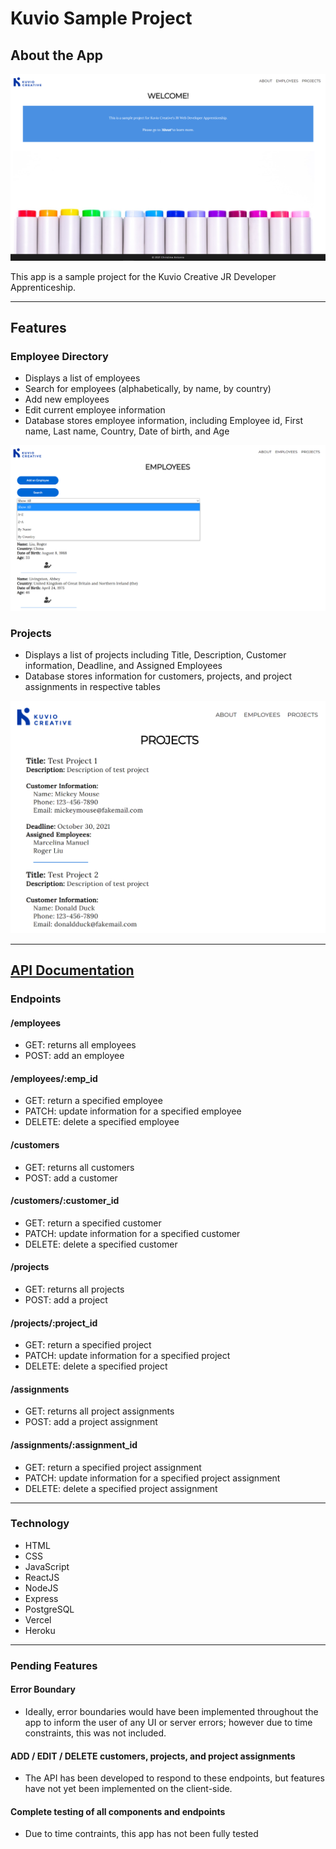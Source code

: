 # Kuvio Sample Project

## About the App

![Home Page](src/STORE/images/app-screenshots/home.png)

This app is a sample project for the Kuvio Creative JR Developer Apprenticeship.

---

## Features

### Employee Directory

- Displays a list of employees
- Search for employees (alphabetically, by name, by country)
- Add new employees
- Edit current employee information
- Database stores employee information, including Employee id, First name, Last name, Country, Date of birth, and Age

![Employee Directory](src/STORE/images/app-screenshots/employee-directory.png)

### Projects

- Displays a list of projects including Title, Description, Customer information, Deadline, and Assigned Employees
- Database stores information for customers, projects, and project assignments in respective tables

![Projects](src/STORE/images/app-screenshots/project-list.png)

---

## [API Documentation](https://kuvio-api.herokuapp.com/api)

### Endpoints

#### /employees

- GET: returns all employees
- POST: add an employee

#### /employees/:emp_id

- GET: return a specified employee
- PATCH: update information for a specified employee
- DELETE: delete a specified employee

#### /customers

- GET: returns all customers
- POST: add a customer

#### /customers/:customer_id

- GET: return a specified customer
- PATCH: update information for a specified customer
- DELETE: delete a specified customer

#### /projects

- GET: returns all projects
- POST: add a project

#### /projects/:project_id

- GET: return a specified project
- PATCH: update information for a specified project
- DELETE: delete a specified project

#### /assignments

- GET: returns all project assignments
- POST: add a project assignment

#### /assignments/:assignment_id

- GET: return a specified project assignment
- PATCH: update information for a specified project assignment
- DELETE: delete a specified project assignment

---

### Technology

- HTML
- CSS
- JavaScript
- ReactJS
- NodeJS
- Express
- PostgreSQL
- Vercel
- Heroku

---

### Pending Features

#### Error Boundary

- Ideally, error boundaries would have been implemented throughout the app to inform the user of any UI or server errors; however due to time constraints, this was not included.

#### ADD / EDIT / DELETE customers, projects, and project assignments

- The API has been developed to respond to these endpoints, but features have not yet been implemented on the client-side.

#### Complete testing of all components and endpoints

- Due to time contraints, this app has not been fully tested
